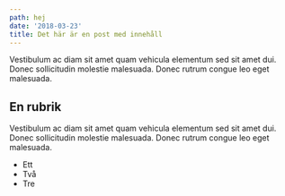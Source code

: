 ```yaml
---
path: hej
date: '2018-03-23'
title: Det här är en post med innehåll
---
```

Vestibulum ac diam sit amet quam vehicula elementum sed sit amet dui. Donec sollicitudin molestie malesuada. Donec rutrum congue leo eget malesuada.

## En rubrik

Vestibulum ac diam sit amet quam vehicula elementum sed sit amet dui. Donec sollicitudin molestie malesuada. Donec rutrum congue leo eget malesuada.

* Ett
* Två
* Tre
